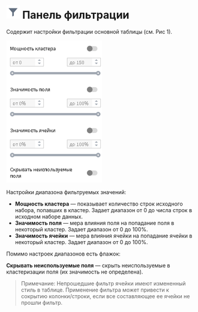 # ![Панель фильтрации](../../images/icons/toolbar-controls/filter_default.svg) Панель фильтрации

Содержит настройки фильтрации основной таблицы (см. Рис 1).

![Панель фильтрации.](./images/cluster-profilies-filter-panel.png)

Настройки диапазона фильтруемых значений:

* **Мощность кластера** — показывает количество строк исходного набора, попавших в кластер. Задает диапазон от 0 до числа строк в исходном наборе данных.
* **Значимость поля** — мера влияния поля на попадание поля в некоторый кластер. Задает диапазон от 0 до 100%.
* **Значимость ячейки** — мера влияния ячейки на попадание ячейки в некоторый кластер. Задает диапазон от 0 до 100%.

Помимо настроек диапазонов есть флажок:

**Скрывать неиспользуемые поля** — скрыть неиспользуемые в кластеризации поля (их значимость не определена).

>Примечание: Непрошедшие фильтр ячейки имеют измененный стиль в таблице. Применение фильтра может привести к сокрытию колонки/строки, если все составляющее ее ячейки не прошли фильтр.
